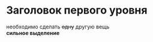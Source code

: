 Заголовок первого уровня
========================
необходимо сделать ~~одну~~ другую вещь <br>
**сильное выделение**
